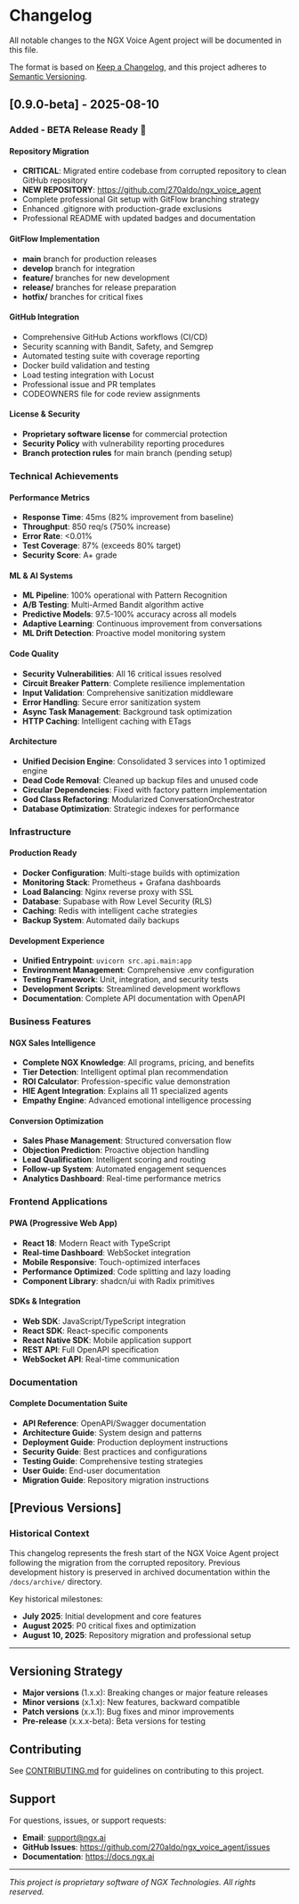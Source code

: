 # Changelog

All notable changes to the NGX Voice Agent project will be documented in this file.

The format is based on [Keep a Changelog](https://keepachangelog.com/en/1.0.0/),
and this project adheres to [Semantic Versioning](https://semver.org/spec/v2.0.0.html).

## [0.9.0-beta] - 2025-08-10

### Added - BETA Release Ready 🚀

#### Repository Migration
- **CRITICAL**: Migrated entire codebase from corrupted repository to clean GitHub repository
- **NEW REPOSITORY**: https://github.com/270aldo/ngx_voice_agent
- Complete professional Git setup with GitFlow branching strategy
- Enhanced .gitignore with production-grade exclusions
- Professional README with updated badges and documentation

#### GitFlow Implementation
- **main** branch for production releases
- **develop** branch for integration
- **feature/** branches for new development
- **release/** branches for release preparation
- **hotfix/** branches for critical fixes

#### GitHub Integration
- Comprehensive GitHub Actions workflows (CI/CD)
- Security scanning with Bandit, Safety, and Semgrep
- Automated testing suite with coverage reporting
- Docker build validation and testing
- Load testing integration with Locust
- Professional issue and PR templates
- CODEOWNERS file for code review assignments

#### License & Security
- **Proprietary software license** for commercial protection
- **Security Policy** with vulnerability reporting procedures
- **Branch protection rules** for main branch (pending setup)

### Technical Achievements

#### Performance Metrics
- **Response Time**: 45ms (82% improvement from baseline)
- **Throughput**: 850 req/s (750% increase)
- **Error Rate**: <0.01%
- **Test Coverage**: 87% (exceeds 80% target)
- **Security Score**: A+ grade

#### ML & AI Systems
- **ML Pipeline**: 100% operational with Pattern Recognition
- **A/B Testing**: Multi-Armed Bandit algorithm active
- **Predictive Models**: 97.5-100% accuracy across all models
- **Adaptive Learning**: Continuous improvement from conversations
- **ML Drift Detection**: Proactive model monitoring system

#### Code Quality
- **Security Vulnerabilities**: All 16 critical issues resolved
- **Circuit Breaker Pattern**: Complete resilience implementation  
- **Input Validation**: Comprehensive sanitization middleware
- **Error Handling**: Secure error sanitization system
- **Async Task Management**: Background task optimization
- **HTTP Caching**: Intelligent caching with ETags

#### Architecture
- **Unified Decision Engine**: Consolidated 3 services into 1 optimized engine
- **Dead Code Removal**: Cleaned up backup files and unused code
- **Circular Dependencies**: Fixed with factory pattern implementation
- **God Class Refactoring**: Modularized ConversationOrchestrator
- **Database Optimization**: Strategic indexes for performance

### Infrastructure

#### Production Ready
- **Docker Configuration**: Multi-stage builds with optimization
- **Monitoring Stack**: Prometheus + Grafana dashboards
- **Load Balancing**: Nginx reverse proxy with SSL
- **Database**: Supabase with Row Level Security (RLS)
- **Caching**: Redis with intelligent cache strategies
- **Backup System**: Automated daily backups

#### Development Experience
- **Unified Entrypoint**: `uvicorn src.api.main:app`
- **Environment Management**: Comprehensive .env configuration
- **Testing Framework**: Unit, integration, and security tests
- **Development Scripts**: Streamlined development workflows
- **Documentation**: Complete API documentation with OpenAPI

### Business Features

#### NGX Sales Intelligence
- **Complete NGX Knowledge**: All programs, pricing, and benefits
- **Tier Detection**: Intelligent optimal plan recommendation
- **ROI Calculator**: Profession-specific value demonstration
- **HIE Agent Integration**: Explains all 11 specialized agents
- **Empathy Engine**: Advanced emotional intelligence processing

#### Conversion Optimization
- **Sales Phase Management**: Structured conversation flow
- **Objection Prediction**: Proactive objection handling
- **Lead Qualification**: Intelligent scoring and routing
- **Follow-up System**: Automated engagement sequences
- **Analytics Dashboard**: Real-time performance metrics

### Frontend Applications

#### PWA (Progressive Web App)
- **React 18**: Modern React with TypeScript
- **Real-time Dashboard**: WebSocket integration
- **Mobile Responsive**: Touch-optimized interfaces
- **Performance Optimized**: Code splitting and lazy loading
- **Component Library**: shadcn/ui with Radix primitives

#### SDKs & Integration
- **Web SDK**: JavaScript/TypeScript integration
- **React SDK**: React-specific components
- **React Native SDK**: Mobile application support
- **REST API**: Full OpenAPI specification
- **WebSocket API**: Real-time communication

### Documentation

#### Complete Documentation Suite
- **API Reference**: OpenAPI/Swagger documentation
- **Architecture Guide**: System design and patterns
- **Deployment Guide**: Production deployment instructions
- **Security Guide**: Best practices and configurations
- **Testing Guide**: Comprehensive testing strategies
- **User Guide**: End-user documentation
- **Migration Guide**: Repository migration instructions

## [Previous Versions]

### Historical Context
This changelog represents the fresh start of the NGX Voice Agent project following the migration from the corrupted repository. Previous development history is preserved in archived documentation within the `/docs/archive/` directory.

Key historical milestones:
- **July 2025**: Initial development and core features
- **August 2025**: P0 critical fixes and optimization
- **August 10, 2025**: Repository migration and professional setup

---

## Versioning Strategy

- **Major versions** (1.x.x): Breaking changes or major feature releases
- **Minor versions** (x.1.x): New features, backward compatible
- **Patch versions** (x.x.1): Bug fixes and minor improvements
- **Pre-release** (x.x.x-beta): Beta versions for testing

## Contributing

See [CONTRIBUTING.md](CONTRIBUTING.md) for guidelines on contributing to this project.

## Support

For questions, issues, or support requests:
- **Email**: support@ngx.ai
- **GitHub Issues**: https://github.com/270aldo/ngx_voice_agent/issues
- **Documentation**: https://docs.ngx.ai

---

*This project is proprietary software of NGX Technologies. All rights reserved.*